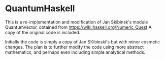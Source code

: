 # QuantumHaskell

This is a re-implementation and modification of Jan Skibinsk's module
QuantumVector, obtained from https://wiki.haskell.org/Numeric_Quest
A copy of the original code is included.

Initially the code is simply a copy of Jan SKibinski's but with minor cosmetic changes.
The plan is to further modify the code using more abstract mathematics, and perhaps
even including simple analytical methods.
